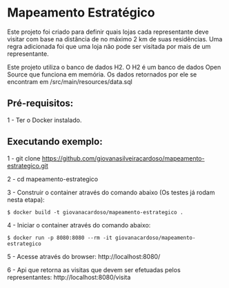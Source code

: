 # Mapeamento Estratégico

Este projeto foi criado para definir quais lojas cada representante deve visitar com base na distância de no máximo 2 km de suas residências. Uma regra adicionada foi que uma loja não pode ser visitada por mais de um representante.

Este projeto utiliza o banco de dados H2. O H2 é um banco de dados Open Source que funciona em memória. Os dados retornados por ele se encontram em /src/main/resources/data.sql

Pré-requisitos:
---------------
1 - Ter o Docker instalado.

Executando exemplo:
-------------------
1 - git clone https://github.com/giovanasilveiracardoso/mapeamento-estrategico.git

2 - cd mapeamento-estrategico

3 - Construir o container através do comando abaixo (Os testes já rodam nesta etapa):

``$ docker build -t giovanacardoso/mapeamento-estrategico .``

4 - Iniciar o container através do comando abaixo:

``$ docker run -p 8080:8080 --rm -it giovanacardoso/mapeamento-estrategico``

5 - Acesse através do browser:
	http://localhost:8080/
	
6 - Api que retorna as visitas que devem ser efetuadas pelos representantes:
	http://localhost:8080/visita
